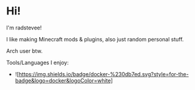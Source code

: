 # Hi!

I'm radstevee!

I like making Minecraft mods & plugins, also just random personal stuff.

Arch user btw.

Tools/Languages I enjoy:
- ![https://img.shields.io/badge/docker-%230db7ed.svg?style=for-the-badge&logo=docker&logoColor=white]

